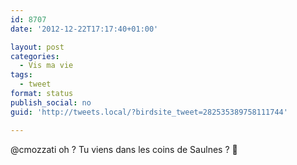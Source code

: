 ```yaml
---
id: 8707
date: '2012-12-22T17:17:40+01:00'

layout: post
categories:
  - Vis ma vie
tags:
  - tweet
format: status
publish_social: no
guid: 'http://tweets.local/?birdsite_tweet=282535389758111744'

---
```


@cmozzati oh ? Tu viens dans les coins de Saulnes ? 🙂